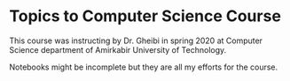 # Topics to Computer Science Course
This course was instructing by Dr. Gheibi in spring 2020 at Computer Science department of Amirkabir University of Technology.

Notebooks might be incomplete but they are all my efforts for the course. 